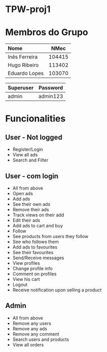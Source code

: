 # TPW-proj1

# Membros do Grupo

| Nome | NMec |
|:---|:---:|
| Inês Ferreira | 104415 |
| Hugo Ribeiro | 113402 |
| Eduardo Lopes | 103070 |


| Superuser | Password |
|:---|:---:|
| admin | admin123 |

# Funcionalities 

## User - Not logged

- Register/Login 
- View all ads  
- Search and Filter 

## User - com login

- All from above
- Open ads 
- Add ads 
- See their own ads 
- Remove their ads 
- Track views on their add 
- Edit their ads 
- Add ads to cart and buy 
- Follow 
- See products from users they follow 
- See who follows them 
- Add ads to favourites 
- See their favourites 
- Send/Receive messages 
- View profiles 
- Change profile info 
- Comment on profiles 
- View his cart 
- Logout 
- Receive notification upon selling a product 

## Admin

- All from above
- Remove any users 
- Remove any ads 
- Remove any comment
- Search users and products 
- View all orders 
